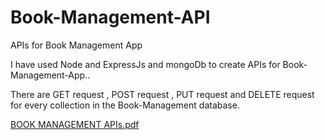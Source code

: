 # Book-Management-API
APIs for Book Management App

I have used Node and ExpressJs and mongoDb to create APIs for Book-Management-App..

There are GET request , POST request , PUT request and DELETE request for every collection in the Book-Management database.




[BOOK MANAGEMENT APIs.pdf](https://github.com/Keerti-01/Book-Management-API/files/7894984/BOOK.MANAGEMENT.APIs.pdf)
